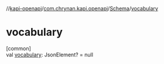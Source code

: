 //[kapi-openapi](../../../index.md)/[com.chrynan.kapi.openapi](../index.md)/[Schema](index.md)/[vocabulary](vocabulary.md)

# vocabulary

[common]\
val [vocabulary](vocabulary.md): JsonElement? = null
